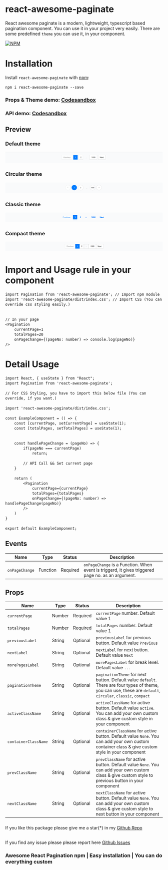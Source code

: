 # react-awesome-paginate
React awesome paginate is a modern, lightweight, typescript based pagination component. You can use it in your project very easily. There are some predefined `theme` you can use it, in your component.

[![NPM](https://nodei.co/npm/react-awesome-paginate.svg?color=red)](https://nodei.co/npm/react-awesome-paginate/)

# Installation

Install `react-awesome-paginate` with [npm](https://www.npmjs.com/package/react-awesome-paginate):

```
npm i react-awesome-paginate --save
```
### Props & Theme demo: [Codesandbox](https://codesandbox.io/p/sandbox/keen-elbakyan-35rmmg)
### API demo: [Codesandbox](https://35rmmg.csb.app/api-example)

## Preview

### Default theme
![Default Pagination preview](img/default-pagination.png)

### Circular theme
![Circular Pagination preview](img/circular-pagination.png)

### Classic theme
![Classic Pagination preview](img/classic-pagination.png)

### Compact theme
![Compact Pagination preview](img/compact-pagination.png)

# Import and Usage rule in your component

```
import Pagination from 'react-awesome-paginate'; // Import npm module
import 'react-awesome-paginate/dist/index.css'; // Import CSS (You can override css styling easily.)


// In your page
<Pagination
    currentPage=1
    totalPages=20
    onPageChange={(pageNo: number) => console.log(pageNo)}
/>
```

# Detail Usage

```
import React, { useState } from "React";
import Pagination from 'react-awesome-paginate';

// For CSS Styling, you have to import this below file (You can override, if you want.)

import 'react-awesome-paginate/dist/index.css';

const ExampleComponent = () => {
    const [currentPage, setCurrentPage] = useState(1);
    const [totalPages, setTotalPages] = useState(1);


    const handlePageChange = (pageNo) => {
        if(pageNo === currentPage)
            return;

        // API Call && Set current page 
    }

    return (
        <Pagination
            currentPage={currentPage}
            totalPages={totalPages}
            onPageChange={(pageNo: number) => handlePageChange(pageNo)}
        />
    )
}

export default ExampleComponent;

```

## Events

| Name     | Type     | Status   | Description |
|----------|----------|----------|----------|
| `onPageChange`| Function | Required | `onPageChange` is a Function. When event is triggerd, it gives triggered page no. as an argument. |


## Props

| Name     | Type     | Status   | Description |
|----------|----------|----------|----------|
| `currentPage`| Number | Required | `currentPage` number. Default value 1 |
| `totalPages`| Number | Required | `totalPages` number. Default value 1 |
| `previousLabel`| String | Optional | `previousLabel` for previous button. Default value `Previous` |
| `nextLabel`| String | Optional | `nextLabel` for next button. Default value `Next` |
| `morePagesLabel`| String | Optional | `morePagesLabel` for break level. Default value `...` |
| `paginationTheme`| String | Optional | `paginationTheme` for next button. Default value `default`. There are four types of theme, you can use, these are `default`, `circular`, `classic`, `compact`  |
| `activeClassName`| String | Optional | `activeClassName` for active button. Default value `active`. You can add your own custom class & give custom style in your component |
| `containerClassName`| String | Optional | `containerClassName` for active button. Default value `None`. You can add your own custom container class & give custom style in your component |
| `prevClassName`| String | Optional | `prevClassName` for active button. Default value `None`. You can add your own custom class & give custom style to previous button in your component |
| `nextClassName`| String | Optional | `nextClassName` for active button. Default value `None`. You can add your own custom class & give custom style to next button in your component |


###
If you like this package please give me a star(*) in my [Github Repo](https://github.com/iamsukanta/react-awesome-paginate)

##
If you find any issue please please report here [Github Issues](https://github.com/iamsukanta/react-awesome-paginate/issues)

### Awesome React Pagination npm | Easy installation | You can do everything custom